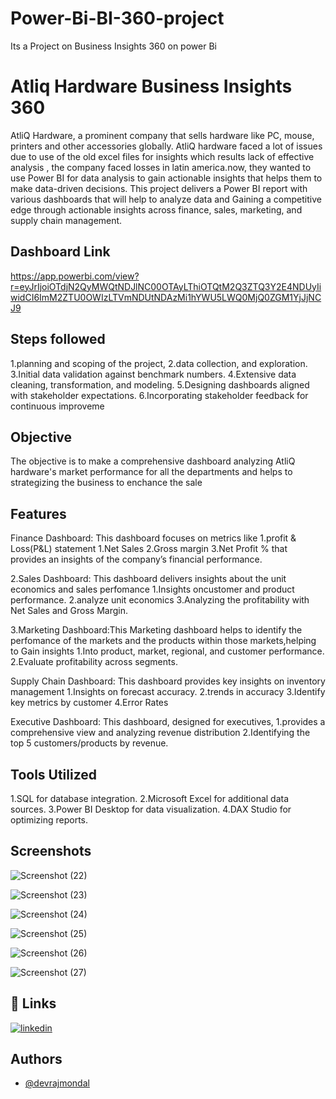 # Power-Bi-BI-360-project
Its a Project on Business Insights 360 on power Bi

# Atliq Hardware Business Insights 360
AtliQ Hardware, a prominent company that sells hardware like PC, mouse, printers and other accessories globally.
AtliQ hardware faced a lot of issues due to use of the old excel files for insights which results lack of effective analysis ,
the company faced losses in latin america.now, they wanted to use Power BI for data analysis to gain actionable insights that helps them to make data-driven decisions.
This project delivers a Power BI report with various dashboards that will help to analyze data and 
 Gaining a competitive edge through actionable insights across finance, 
sales, marketing, and supply chain management.





## Dashboard Link
https://app.powerbi.com/view?r=eyJrIjoiOTdjN2QyMWQtNDJlNC00OTAyLThiOTQtM2Q3ZTQ3Y2E4NDUyIiwidCI6ImM2ZTU0OWIzLTVmNDUtNDAzMi1hYWU5LWQ0MjQ0ZGM1YjJjNCJ9
## Steps followed
 1.planning and scoping of the project, 
2.data collection, and exploration.
3.Initial data validation against benchmark numbers.
4.Extensive data cleaning, transformation, and modeling.
5.Designing dashboards aligned with stakeholder expectations.
6.Incorporating stakeholder feedback for continuous improveme
## Objective
The objective is to make a comprehensive dashboard analyzing AtliQ hardware's market performance for all the departments and helps to strategizing the business to enchance the sale
## Features

Finance Dashboard: This dashboard focuses on metrics like
1.profit & Loss(P&L) statement
1.Net Sales
2.Gross margin
3.Net Profit %
that provides an insights of the company’s financial performance.
 
2.Sales Dashboard: This dashboard delivers insights about the unit economics and sales perfomance
1.Insights oncustomer and product performance.
2.analyze unit economics
3.Analyzing the profitability with Net Sales and Gross Margin.

3.Marketing Dashboard:This Marketing  dashboard helps to identify the perfomance of the  markets and the products within those markets,helping to
Gain insights
1.Into product, market, regional, and customer performance.
2.Evaluate profitability across segments.
 
Supply Chain Dashboard:
This dashboard provides key insights on inventory management
1.Insights on forecast accuracy.
2.trends in accuracy 
3.Identify key metrics by customer 
4.Error Rates

Executive Dashboard: This dashboard, designed for executives,
1.provides a comprehensive view and analyzing revenue distribution 
2.Identifying the top 5 customers/products by revenue.
## Tools Utilized
1.SQL for database integration.
2.Microsoft Excel for additional data sources.
3.Power BI Desktop for data visualization.
4.DAX Studio for optimizing reports.

## Screenshots



![Screenshot (22)](https://github.com/devraj-mondal/Power-Bi-BI-360-project/assets/64974135/4d81d5e5-c6b6-436d-9946-fca332ea6cce)

![Screenshot (23)](https://github.com/devraj-mondal/Power-Bi-BI-360-project/assets/64974135/eb3a6571-e317-40aa-9ef7-fac08d5c59bc)

![Screenshot (24)](https://github.com/devraj-mondal/Power-Bi-BI-360-project/assets/64974135/e3d0eabc-a2ca-4f38-a564-65239078143b)

![Screenshot (25)](https://github.com/devraj-mondal/Power-Bi-BI-360-project/assets/64974135/71fe137c-dd43-46e6-b864-a4715575a27a)

![Screenshot (26)](https://github.com/devraj-mondal/Power-Bi-BI-360-project/assets/64974135/1991640a-9312-4b7e-bd0a-f18586371c93)

![Screenshot (27)](https://github.com/devraj-mondal/Power-Bi-BI-360-project/assets/64974135/e0c25297-d2e7-4bb8-b17e-26a2db04259c)

## 🔗 Links

[![linkedin](https://img.shields.io/badge/linkedin-0A66C2?style=for-the-badge&logo=linkedin&logoColor=white)](https://www.linkedin.com/in/devrajmondal5/)

## Authors

- [@devrajmondal](https://github.com/devraj-mondal)


